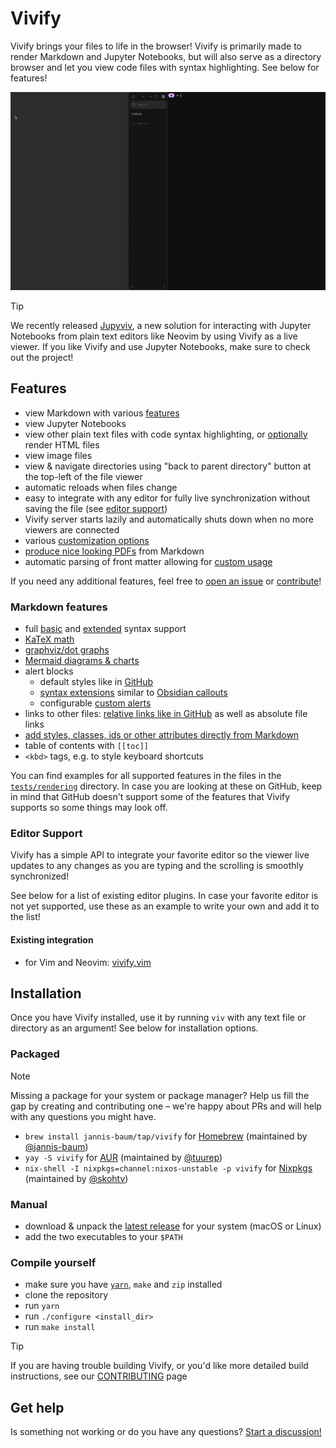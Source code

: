# Vivify

Vivify brings your files to life in the browser! Vivify is primarily made to
render Markdown and Jupyter Notebooks, but will also serve as a directory
browser and let you view code files with syntax highlighting. See below for
features!

<picture>
  <source media="(prefers-color-scheme: dark)" srcset="https://raw.githubusercontent.com/jannis-baum/assets/refs/heads/main/Vivify/showcase-dark.gif">
  <source media="(prefers-color-scheme: light)" srcset="https://raw.githubusercontent.com/jannis-baum/assets/refs/heads/main/Vivify/showcase-light.gif">
  <img alt="Showcase" src="https://raw.githubusercontent.com/jannis-baum/assets/refs/heads/main/Vivify/showcase-dark.gif">
</picture>

> [!TIP]
> We recently released [Jupyviv](https://github.com/jannis-baum/Jupyviv), a new
> solution for interacting with Jupyter Notebooks from plain text editors like
> Neovim by using Vivify as a live viewer. If you like Vivify and use Jupyter
> Notebooks, make sure to check out the project!

## Features

- view Markdown with various [features](#markdown-features)
- view Jupyter Notebooks
- view other plain text files with code syntax highlighting, or
  [optionally](docs/customization.md) render HTML files
- view image files
- view & navigate directories using "back to parent directory" button at the
  top-left of the file viewer
- automatic reloads when files change
- easy to integrate with any editor for fully live synchronization without
  saving the file (see [editor support](#editor-support))
- Vivify server starts lazily and automatically shuts down when no more viewers
  are connected
- various [customization options](docs/customization.md)
- [produce nice looking PDFs](docs/pdfs.md) from Markdown
- automatic parsing of front matter allowing for [custom
  usage](docs/front-matter.md)
  
If you need any additional features, feel free to [open an
issue](https://github.com/jannis-baum/vivify/issues/new/choose) or
[contribute](docs/CONTRIBUTING.md)!

### Markdown features

- full [basic](https://www.markdownguide.org/basic-syntax/) and
  [extended](https://www.markdownguide.org/extended-syntax/) syntax support
- [KaTeX math](https://katex.org)
- [graphviz/dot graphs](https://graphviz.org/doc/info/lang.html)
- [Mermaid diagrams & charts](https://mermaid.js.org)
- alert blocks
  - default styles like in [GitHub](https://docs.github.com/en/get-started/writing-on-github/getting-started-with-writing-and-formatting-on-github/basic-writing-and-formatting-syntax#alerts)
  - [syntax extensions](docs/alerts.md#custom-marker) similar to [Obsidian
    callouts](https://help.obsidian.md/callouts)
  - configurable [custom alerts](docs/alerts.md#configuring-alert-icons)
- links to other files: [relative links like in
  GitHub](https://docs.github.com/en/get-started/writing-on-github/getting-started-with-writing-and-formatting-on-github/basic-writing-and-formatting-syntax#relative-links)
  as well as absolute file links
- [add styles, classes, ids or other attributes directly from
  Markdown](https://github.com/arve0/markdown-it-attrs?tab=readme-ov-file#examples)
- table of contents with `[[toc]]`
- `<kbd>` tags, e.g. to style keyboard shortcuts

You can find examples for all supported features in the files in the
[`tests/rendering`](tests/rendering) directory. In case you are looking at these
on GitHub, keep in mind that GitHub doesn't support some of the features that
Vivify supports so some things may look off.

### Editor Support

Vivify has a simple API to integrate your favorite editor so the viewer live
updates to any changes as you are typing and the scrolling is smoothly
synchronized!

See below for a list of existing editor plugins. In case your favorite editor is
not yet supported, use these as an example to write your own and add it to the
list!

#### Existing integration

- for Vim and Neovim: [vivify.vim](https://github.com/jannis-baum/vivify.vim)

## Installation

Once you have Vivify installed, use it by running `viv` with any text file or
directory as an argument! See below for installation options.

### Packaged

> [!NOTE]
> Missing a package for your system or package manager? Help us fill the gap by
> creating and contributing one – we're happy about PRs and will help with any
> questions you might have.

- `brew install jannis-baum/tap/vivify` for [Homebrew](https://brew.sh)
  (maintained by [@jannis-baum](https://github.com/jannis-baum))
- `yay -S vivify` for [AUR](https://aur.archlinux.org/packages/vivify)
  (maintained by [@tuurep](https://github.com/tuurep))
- `nix-shell -I nixpkgs=channel:nixos-unstable -p vivify`
   for [Nixpkgs](https://search.nixos.org/packages?channel=unstable&query=vivify)
  (maintained by [@skohtv](https://github.com/skohtv))

### Manual

- download & unpack the [latest
  release](https://github.com/jannis-baum/vivify/releases) for your system
  (macOS or Linux)
- add the two executables to your `$PATH`

### Compile yourself

- make sure you have [`yarn`](https://yarnpkg.com), `make` and `zip` installed
- clone the repository
- run `yarn`
- run `./configure <install_dir>`
- run `make install`

> [!TIP]  
> If you are having trouble building Vivify, or you'd like more detailed build
> instructions, see our [CONTRIBUTING](docs/CONTRIBUTING.md) page

## Get help

Is something not working or do you have any questions? [Start a
discussion!](https://github.com/jannis-baum/vivify/discussions/new?category=q-a)
